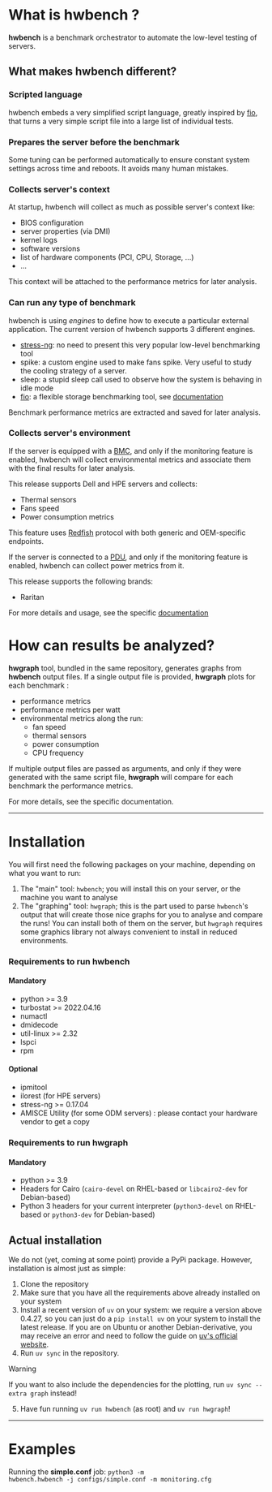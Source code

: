# What is hwbench ?
**hwbench** is a benchmark orchestrator to automate the low-level testing of servers.

## What makes hwbench different?
### Scripted language
hwbench embeds a very simplified script language, greatly inspired by [fio](https://github.com/axboe/fio), that turns a very simple script file into a large list of individual tests.

### Prepares the server before the benchmark
Some tuning can be performed automatically to ensure constant system settings across time and reboots. It avoids many human mistakes.

### Collects server's context
At startup, hwbench will collect as much as possible server's context like:
- BIOS configuration
- server properties (via DMI)
- kernel logs
- software versions
- list of hardware components (PCI, CPU, Storage, ...)
- ...

This context will be attached to the performance metrics for later analysis.


### Can run any type of benchmark
hwbench is using *engines* to define how to execute a particular external application.
The current version of hwbench supports 3 different engines.
- [stress-ng](https://github.com/ColinIanKing/stress-ng): no need to present this very popular low-level benchmarking tool
- spike: a custom engine used to make fans spike. Very useful to study the cooling strategy of a server.
- sleep: a stupid sleep call used to observe how the system is behaving in idle mode
- [fio](https://github.com/axboe/fio): a flexible storage benchmarking tool, see [documentation](./documentation/fio.md)

Benchmark performance metrics are extracted and saved for later analysis.

### Collects server's environment
If the server is equipped with a [BMC](https://en.wikipedia.org/wiki/Intelligent_Platform_Management_Interface#Baseboard_management_controller),
and only if the monitoring feature is enabled, hwbench will collect environmental metrics and associate them with the final results for later analysis.

This release supports Dell and HPE servers and collects:
- Thermal sensors
- Fans speed
- Power consumption metrics

This feature uses [Redfish](https://www.dmtf.org/standards/redfish) protocol with both generic and OEM-specific endpoints.

If the server is connected to a [PDU](https://en.wikipedia.org/wiki/Power_distribution_unit), and only if the monitoring feature is enabled,
hwbench can collect power metrics from it.

This release supports the following brands:
 - Raritan

For more details and usage, see the specific [documentation](./documentation/monitoring.md)

# How can results be analyzed?
**hwgraph** tool, bundled in the same repository, generates graphs from **hwbench** output files.
If a single output file is provided, **hwgraph** plots for each benchmark :
- performance metrics
- performance metrics per watt
- environmental metrics along the run:
    - fan speed
    - thermal sensors
    - power consumption
    - CPU frequency

If multiple output files are passed as arguments, and only if they were generated with the same script file, **hwgraph** will compare for each benchmark the performance metrics.

For more details, see the specific documentation.

---

# Installation

You will first need the following packages on your machine, depending on what you want to run:
1. The "main" tool: `hwbench`; you will install this on your server, or the machine you want to analyse
2. The "graphing" tool: `hwgraph`; this is the part used to parse `hwbench`'s output that will create those nice graphs for you to analyse and compare the runs!
You can install both of them on the server, but `hwgraph` requires some graphics library not always convenient to install in reduced environments.

### Requirements to run hwbench
#### Mandatory
- python >= 3.9
- turbostat >= 2022.04.16
- numactl
- dmidecode
- util-linux >= 2.32
- lspci
- rpm

#### Optional
- ipmitool
- ilorest (for HPE servers)
- stress-ng >= 0.17.04
- AMISCE Utility (for some ODM servers) : please contact your hardware vendor to get a copy

### Requirements to run hwgraph
#### Mandatory
- python >= 3.9
- Headers for Cairo (`cairo-devel` on RHEL-based or `libcairo2-dev` for Debian-based)
- Python 3 headers for your current interpreter (`python3-devel` on RHEL-based or `python3-dev` for Debian-based)


## Actual installation
We do not (yet, coming at some point) provide a PyPi package. However, installation is almost just as simple:
1. Clone the repository
2. Make sure that you have all the requirements above already installed on your system
3. Install a recent version of `uv` on your system: we require a version above 0.4.27, so you can just do a `pip install uv` on your system to install the latest release. If you are on Ubuntu or another Debian-derivative, you may receive an error and need to follow the guide on [uv's official website](https://docs.astral.sh/uv/getting-started/installation/).
4. Run `uv sync` in the repository.
> [!WARNING]
> If you want to also include the dependencies for the plotting, run `uv sync --extra graph` instead!
5. Have fun running `uv run hwbench` (as root) and `uv run hwgraph`!

---

# Examples
Running the **simple.conf** job:
<code>python3 -m hwbench.hwbench -j configs/simple.conf -m monitoring.cfg</code>
